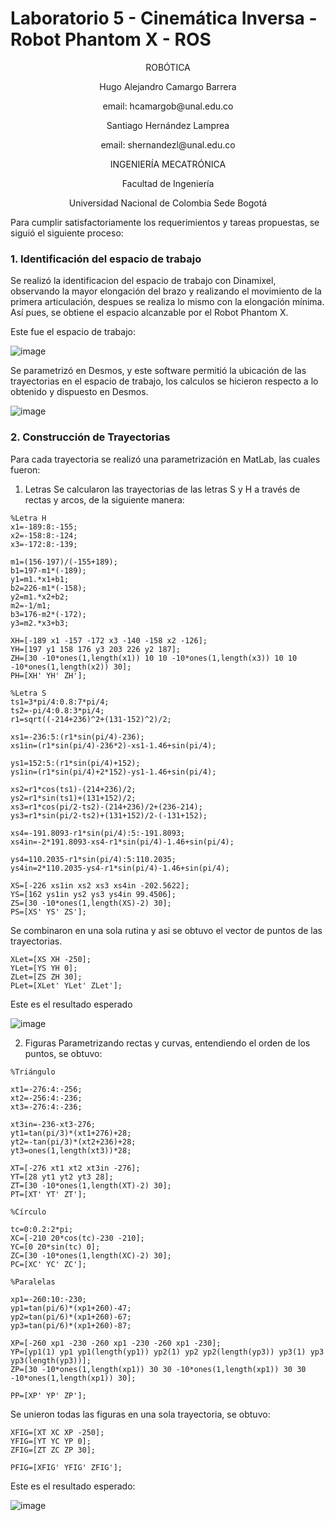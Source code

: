# Laboratorio 5 - Cinemática Inversa - Robot Phantom X - ROS
<p align="center">
ROBÓTICA

<p align="center">
Hugo Alejandro Camargo Barrera
<p align="center">
email: hcamargob@unal.edu.co

<p align="center">
Santiago Hernández Lamprea
<p align="center">
email: shernandezl@unal.edu.co


<p align="center">
INGENIERÍA MECATRÓNICA
<p align="center">
Facultad de Ingeniería
<p align="center">
Universidad Nacional de Colombia Sede Bogotá

Para cumplir satisfactoriamente los requerimientos y tareas propuestas, se siguió el siguiente proceso:
### 1. Identificación del espacio de trabajo
Se realizó la identificacion del espacio de trabajo con Dinamixel, observando la mayor elongación del brazo y realizando el movimiento de la primera articulación, despues se realiza lo mismo con la elongación mínima. Así pues, se obtiene el espacio alcanzable por el Robot Phantom X.
  
  Este fue el espacio de trabajo:
  
  ![image](https://user-images.githubusercontent.com/112737454/200098852-cb014428-6780-4895-9ee4-5217d8b0eaf0.png)
  
Se parametrizó en Desmos, y este software permitió la ubicación de las trayectorias en el espacio de trabajo, los calculos se hicieron respecto a lo obtenido y dispuesto en Desmos.
  
   ![image](https://user-images.githubusercontent.com/112737454/200098953-a57eb504-1ea2-4062-883c-fee8a54d1af6.png)


### 2. Construcción de Trayectorias 
  Para cada trayectoria se realizó una parametrización en MatLab, las cuales fueron:
  1) Letras
  Se calcularon las trayectorias de las letras S y H a través de rectas y arcos, de la siguiente manera:
  ```
  %Letra H
  x1=-189:8:-155;
  x2=-158:8:-124;
  x3=-172:8:-139;

  m1=(156-197)/(-155+189);
  b1=197-m1*(-189);
  y1=m1.*x1+b1;
  b2=226-m1*(-158);
  y2=m1.*x2+b2;
  m2=-1/m1;
  b3=176-m2*(-172);
  y3=m2.*x3+b3;

  XH=[-189 x1 -157 -172 x3 -140 -158 x2 -126];
  YH=[197 y1 158 176 y3 203 226 y2 187];
  ZH=[30 -10*ones(1,length(x1)) 10 10 -10*ones(1,length(x3)) 10 10 -10*ones(1,length(x2)) 30];
  PH=[XH' YH' ZH'];
  ```
  
  ```
  %Letra S 
  ts1=3*pi/4:0.8:7*pi/4;
  ts2=-pi/4:0.8:3*pi/4;
  r1=sqrt((-214+236)^2+(131-152)^2)/2;

  xs1=-236:5:(r1*sin(pi/4)-236);
  xs1in=(r1*sin(pi/4)-236*2)-xs1-1.46+sin(pi/4);

  ys1=152:5:(r1*sin(pi/4)+152);
  ys1in=(r1*sin(pi/4)+2*152)-ys1-1.46+sin(pi/4);

  xs2=r1*cos(ts1)-(214+236)/2;
  ys2=r1*sin(ts1)+(131+152)/2;
  xs3=r1*cos(pi/2-ts2)-(214+236)/2+(236-214);
  ys3=r1*sin(pi/2-ts2)+(131+152)/2-(-131+152);

  xs4=-191.8093-r1*sin(pi/4):5:-191.8093;
  xs4in=-2*191.8093-xs4-r1*sin(pi/4)-1.46+sin(pi/4);

  ys4=110.2035-r1*sin(pi/4):5:110.2035;
  ys4in=2*110.2035-ys4-r1*sin(pi/4)-1.46+sin(pi/4);

  XS=[-226 xs1in xs2 xs3 xs4in -202.5622];
  YS=[162 ys1in ys2 ys3 ys4in 99.4506];
  ZS=[30 -10*ones(1,length(XS)-2) 30];
  PS=[XS' YS' ZS'];
  ```
  Se combinaron en una sola rutina y asi se obtuvo el vector de puntos de las trayectorias.
  ```
  XLet=[XS XH -250];
  YLet=[YS YH 0];
  ZLet=[ZS ZH 30];
  PLet=[XLet' YLet' ZLet'];
  ```
Este es el resultado esperado
  
  ![image](https://user-images.githubusercontent.com/112737454/200099349-dedbee58-878f-4336-9b99-a76551194447.png)

 2) Figuras
  Parametrizando rectas y curvas, entendiendo el orden de los puntos, se obtuvo:
  ```
  %Triángulo

  xt1=-276:4:-256;
  xt2=-256:4:-236;
  xt3=-276:4:-236;

  xt3in=-236-xt3-276;
  yt1=tan(pi/3)*(xt1+276)+28;
  yt2=-tan(pi/3)*(xt2+236)+28;
  yt3=ones(1,length(xt3))*28;

  XT=[-276 xt1 xt2 xt3in -276];
  YT=[28 yt1 yt2 yt3 28];
  ZT=[30 -10*ones(1,length(XT)-2) 30];
  PT=[XT' YT' ZT'];
  ```
  ```
  %Círculo

  tc=0:0.2:2*pi;
  XC=[-210 20*cos(tc)-230 -210];
  YC=[0 20*sin(tc) 0];
  ZC=[30 -10*ones(1,length(XC)-2) 30];
  PC=[XC' YC' ZC'];
  ```
  ```
  %Paralelas

  xp1=-260:10:-230;
  yp1=tan(pi/6)*(xp1+260)-47;
  yp2=tan(pi/6)*(xp1+260)-67;
  yp3=tan(pi/6)*(xp1+260)-87;

  XP=[-260 xp1 -230 -260 xp1 -230 -260 xp1 -230];
  YP=[yp1(1) yp1 yp1(length(yp1)) yp2(1) yp2 yp2(length(yp3)) yp3(1) yp3 yp3(length(yp3))];
  ZP=[30 -10*ones(1,length(xp1)) 30 30 -10*ones(1,length(xp1)) 30 30 -10*ones(1,length(xp1)) 30];

  PP=[XP' YP' ZP'];
  ```
  Se unieron todas las figuras en una sola trayectoria, se obtuvo:
  ```
  XFIG=[XT XC XP -250];
  YFIG=[YT YC YP 0];
  ZFIG=[ZT ZC ZP 30];

  PFIG=[XFIG' YFIG' ZFIG'];
  ```
  Este es el resultado esperado:
  
  ![image](https://user-images.githubusercontent.com/112737454/200099746-12f32a59-f3e7-4618-95e8-f641a49e5510.png)
